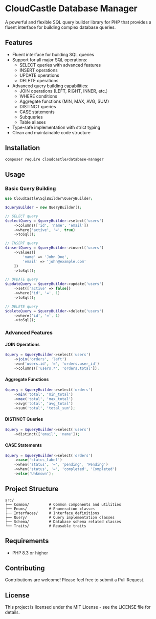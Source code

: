 # CloudCastle Database Manager

A powerful and flexible SQL query builder library for PHP that provides a fluent interface for building complex database queries.

## Features

- Fluent interface for building SQL queries
- Support for all major SQL operations:
  - SELECT queries with advanced features
  - INSERT operations
  - UPDATE operations
  - DELETE operations
- Advanced query building capabilities:
  - JOIN operations (LEFT, RIGHT, INNER, etc.)
  - WHERE conditions
  - Aggregate functions (MIN, MAX, AVG, SUM)
  - DISTINCT queries
  - CASE statements
  - Subqueries
  - Table aliases
- Type-safe implementation with strict typing
- Clean and maintainable code structure

## Installation

```bash
composer require cloudcastle/database-manager
```

## Usage

### Basic Query Building

```php
use CloudCastle\SqlBuilder\QueryBuilder;

$queryBuilder = new QueryBuilder();

// SELECT query
$selectQuery = $queryBuilder->select('users')
    ->columns(['id', 'name', 'email'])
    ->where('active', '=', true)
    ->toSql();

// INSERT query
$insertQuery = $queryBuilder->insert('users')
    ->values([
        'name' => 'John Doe',
        'email' => 'john@example.com'
    ])
    ->toSql();

// UPDATE query
$updateQuery = $queryBuilder->update('users')
    ->set(['active' => false])
    ->where('id', '=', 1)
    ->toSql();

// DELETE query
$deleteQuery = $queryBuilder->delete('users')
    ->where('id', '=', 1)
    ->toSql();
```

### Advanced Features

#### JOIN Operations
```php
$query = $queryBuilder->select('users')
    ->join('orders', 'left')
    ->on('users.id', '=', 'orders.user_id')
    ->columns(['users.*', 'orders.total']);
```

#### Aggregate Functions
```php
$query = $queryBuilder->select('orders')
    ->min('total', 'min_total')
    ->max('total', 'max_total')
    ->avg('total', 'avg_total')
    ->sum('total', 'total_sum');
```

#### DISTINCT Queries
```php
$query = $queryBuilder->select('users')
    ->distinct(['email', 'name']);
```

#### CASE Statements
```php
$query = $queryBuilder->select('orders')
    ->case('status_label')
    ->when('status', '=', 'pending', 'Pending')
    ->when('status', '=', 'completed', 'Completed')
    ->else('Unknown');
```

## Project Structure

```
src/
├── Common/         # Common components and utilities
├── Enums/          # Enumeration classes
├── Interfaces/     # Interface definitions
├── Query/          # Query implementation classes
├── Schema/         # Database schema related classes
└── Traits/         # Reusable traits
```

## Requirements

- PHP 8.3 or higher

## Contributing

Contributions are welcome! Please feel free to submit a Pull Request.

## License

This project is licensed under the MIT License - see the LICENSE file for details. 
